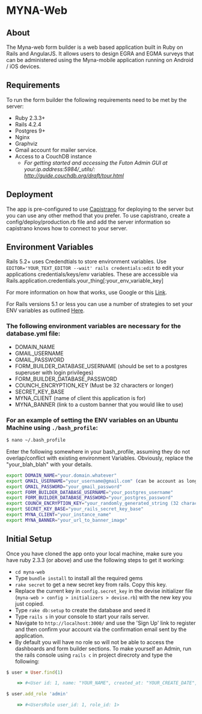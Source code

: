 # MYNA-Web

## About

The Myna-web form builder is a web based application built in Ruby on Rails and AngularJS. It allows users to design EGRA and EGMA surveys that can be administered using the Myna-mobile application running on Android / iOS devices.

## Requirements

To run the form builder the following requirements need to be met by the server:

* Ruby 2.3.3+
* Rails 4.2.4
* Postgres 9+
* Nginx
* Graphviz
* Gmail account for mailer service. 
* Access to a CouchDB instance
  * *For getting started and accessing the Futon Admin GUI at your.ip.address:5984/_utils/: <http://guide.couchdb.org/draft/tour.html>*

## Deployment

The app is pre-configured to use [Capistrano](https://github.com/capistrano/capistrano) for deploying to the server but you can use any other method that you prefer. To use capistrano, create a config/deploy/production.rb file and add the server information so capistrano knows how to connect to your server.

## Environment Variables

Rails 5.2+ uses Credendtials to store environment variables. Use `EDITOR='YOUR_TEXT_EDITOR --wait' rails credentials:edit` to edit your applications credentials/keys/env variables. These are accessible via Rails.application.credentials.your_thing[:your_env_variable_key]

 For more information on how that works, use Google or this [Link](https://medium.com/cedarcode/rails-5-2-credentials-9b3324851336).

 For Rails versions 5.1 or less you can use a number of strategies to set your ENV variables as outlined [Here](http://railsapps.github.io/rails-environment-variables.html).

 ### The following environment variables are necessary for the database.yml file:

* DOMAIN_NAME
* GMAIL_USERNAME
* GMAIL_PASSWORD
* FORM_BUILDER_DATABASE_USERNAME (should be set to a postgres superuser with login privileges)
* FORM_BUILDER_DATABASE_PASSWORD
* COUNCH_ENCRYPTION_KEY (Must be 32 characters or longer)
* SECRET_KEY_BASE
* MYNA_CLIENT (name of client this application is for)
* MYNA_BANNER (link to a custom banner that you would like to use)

 ### For an example of setting the ENV variables on an Ubuntu Machine using `./bash_profile`:

 ```bash
$ nano ~/.bash_profile
 ```
Enter the following somewhere in your bash_profile, assuming they do not overlap/conflict with existing environment Variables. Obviously, replace the "your_blah_blah" with your details.
```bash
export DOMAIN_NAME="your.domain.whatever"
export GMAIL_USERNAME="your_username@gmail.com" (can be account as long as it is serviced by gmail smtp)
export GMAIL_PASSWORD="your_gmail_password"
export FORM_BUILDER_DATABASE_USERNAME="your_postgres_username"
export FORM_BUILDER_DATABASE_PASSWORD="your_postgres_password"
export COUNCH_ENCRYPTION_KEY="your_randomly_generated_string (32 characters)"
export SECRET_KEY_BASE="your_rails_secret_key_base"
export MYNA_CLIENT="your_instance_name"
export MYNA_BANNER="your_url_to_banner_image"
```

## Initial Setup

Once you have cloned the app onto your local machine, make sure you have ruby 2.3.3 (or above) and use the following steps to get it working:

*  `cd myna-web`
* Type `bundle install` to install all the required gems
* `rake secret` to get a new secret key from rails. Copy this key.
* Replace the current key in `config.secret_key` in the devise initializer file (`myna-web > config > initializers > devise.rb`) with the new key you just copied.
* Type `rake db:setup` to create the database and seed it
* Type `rails s` in your console to start your rails server.
* Navigate to `http://localhost:3000/` and use the 'Sign Up' link to register and then confirm your account via the confirmation email sent by the application.
* By default you will have no role so will not be able to access the dashboards and form builder sections. To make yourself an Admin, run the rails console using `rails c` in project direcroty and type the following:

```ruby
$ user = User.find(1)

    => #<User id: 1, name: "YOUR_NAME", created_at: "YOUR_CREATE_DATE", updated_at: "YOUR_UPDATED_DATE", email: "YOUR_EMAIL">

$ user.add_role 'admin'

    => #<UsersRole user_id: 1, role_id: 1>
```

